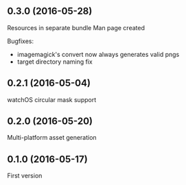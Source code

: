 ## 0.3.0 (2016-05-28)

Resources in separate bundle
Man page created

Bugfixes:
  - imagemagick's convert now always generates valid pngs
  - target directory naming fix


## 0.2.1 (2016-05-04)

watchOS circular mask support


## 0.2.0 (2016-05-20)

Multi-platform asset generation


## 0.1.0 (2016-05-17)

First version

